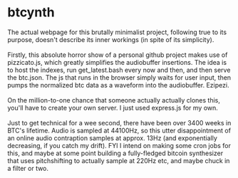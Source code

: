 # btcynth
The actual webpage for this brutally minimalist project, following true to its purpose, doesn't describe its inner workings (in spite of its simplicity).
<br/><br/>
Firstly, this absolute horror show of a personal github project makes use of pizzicato.js, which greatly simplifies the audiobuffer insertions. The idea is to host the indexes, run get_latest.bash every now and then, and then serve the btc.json. The js that runs in the browser simply waits for user input, then pumps the normalized btc data as a waveform into the audiobuffer. Ezipezi.
<br/><br/>
On the million-to-one chance that someone actually actually clones this, you'll have to create your own server. I just used express.js for my own.
<br/><br/>
Just to get technical for a wee second, there have been over 3400 weeks in BTC's lifetime. Audio is sampled at 44100Hz, so this utter disappointment of an online audio contraption samples at approx. 13Hz (and exponentially decreasing, if you catch my drift). FYI I intend on making some cron jobs for this, and maybe at some point building a fully-fledged bitcoin synthesizer that uses pitchshifting to actually sample at 220Hz etc, and maybe chuck in a filter or two.
